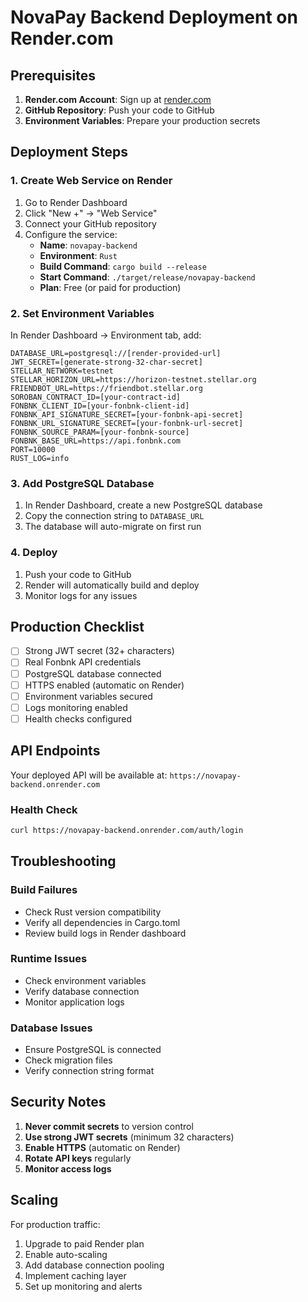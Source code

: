 # NovaPay Backend Deployment on Render.com

## Prerequisites

1. **Render.com Account**: Sign up at [render.com](https://render.com)
2. **GitHub Repository**: Push your code to GitHub
3. **Environment Variables**: Prepare your production secrets

## Deployment Steps

### 1. Create Web Service on Render

1. Go to Render Dashboard
2. Click "New +" → "Web Service"
3. Connect your GitHub repository
4. Configure the service:
   - **Name**: `novapay-backend`
   - **Environment**: `Rust`
   - **Build Command**: `cargo build --release`
   - **Start Command**: `./target/release/novapay-backend`
   - **Plan**: Free (or paid for production)

### 2. Set Environment Variables

In Render Dashboard → Environment tab, add:

```
DATABASE_URL=postgresql://[render-provided-url]
JWT_SECRET=[generate-strong-32-char-secret]
STELLAR_NETWORK=testnet
STELLAR_HORIZON_URL=https://horizon-testnet.stellar.org
FRIENDBOT_URL=https://friendbot.stellar.org
SOROBAN_CONTRACT_ID=[your-contract-id]
FONBNK_CLIENT_ID=[your-fonbnk-client-id]
FONBNK_API_SIGNATURE_SECRET=[your-fonbnk-api-secret]
FONBNK_URL_SIGNATURE_SECRET=[your-fonbnk-url-secret]
FONBNK_SOURCE_PARAM=[your-fonbnk-source]
FONBNK_BASE_URL=https://api.fonbnk.com
PORT=10000
RUST_LOG=info
```

### 3. Add PostgreSQL Database

1. In Render Dashboard, create a new PostgreSQL database
2. Copy the connection string to `DATABASE_URL`
3. The database will auto-migrate on first run

### 4. Deploy

1. Push your code to GitHub
2. Render will automatically build and deploy
3. Monitor logs for any issues

## Production Checklist

- [ ] Strong JWT secret (32+ characters)
- [ ] Real Fonbnk API credentials
- [ ] PostgreSQL database connected
- [ ] HTTPS enabled (automatic on Render)
- [ ] Environment variables secured
- [ ] Logs monitoring enabled
- [ ] Health checks configured

## API Endpoints

Your deployed API will be available at:
`https://novapay-backend.onrender.com`

### Health Check
```bash
curl https://novapay-backend.onrender.com/auth/login
```

## Troubleshooting

### Build Failures
- Check Rust version compatibility
- Verify all dependencies in Cargo.toml
- Review build logs in Render dashboard

### Runtime Issues
- Check environment variables
- Verify database connection
- Monitor application logs

### Database Issues
- Ensure PostgreSQL is connected
- Check migration files
- Verify connection string format

## Security Notes

1. **Never commit secrets** to version control
2. **Use strong JWT secrets** (minimum 32 characters)
3. **Enable HTTPS** (automatic on Render)
4. **Rotate API keys** regularly
5. **Monitor access logs**

## Scaling

For production traffic:
1. Upgrade to paid Render plan
2. Enable auto-scaling
3. Add database connection pooling
4. Implement caching layer
5. Set up monitoring and alerts